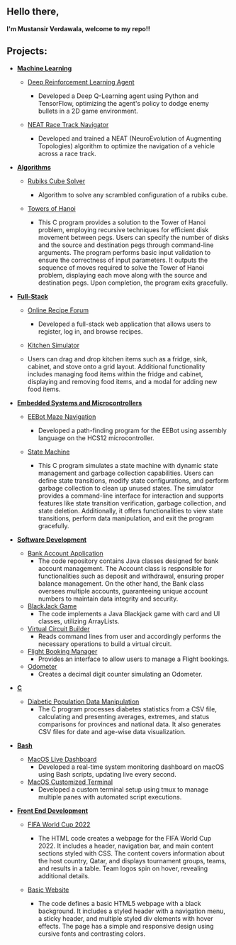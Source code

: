## Hello there, 
**I'm Mustansir Verdawala, welcome to my repo!!**
##
 ## Projects:

- <b>[Machine Learning](https://github.com/MustansirVerdawala/Python)</b>
  - [Deep Reinforcement Learning Agent](https://github.com/MustansirVerdawala/MachineLearning/blob/main/DRL)
    - Developed a Deep Q-Learning agent using Python and TensorFlow, optimizing the agent's policy to dodge enemy bullets in a 2D game environment.

  - [NEAT Race Track Navigator](https://github.com/MustansirVerdawala/MachineLearning/tree/main/NEAT_Race)
    - Developed and trained a NEAT (NeuroEvolution of Augmenting Topologies) algorithm to optimize the navigation of a vehicle across a race track.

- <b>[Algorithms](https://github.com/MustansirVerdawala/Algorithms)</b>
  - [Rubiks Cube Solver](https://github.com/MustansirVerdawala/Algorithms/blob/main/RubiksSolver)
    - Algorithm to solve any scrambled configuration of a rubiks cube.
   
  - [Towers of Hanoi](https://github.com/MustansirVerdawala/Algorithms/blob/main/TowersOfHanoi/)
    - This C program provides a solution to the Tower of Hanoi problem, employing recursive techniques for efficient disk movement between pegs. Users can specify the number of disks and the source and destination pegs through command-line arguments. The program performs basic input validation to ensure the correctness of input parameters. It outputs the sequence of moves required to solve the Tower of Hanoi problem, displaying each move along with the source and destination pegs. Upon completion, the program exits gracefully.


- <b>[Full-Stack](https://github.com/MustansirVerdawala/Full-Stack)</b>
  - [Online Recipe Forum](https://github.com/MustansirVerdawala/Full-Stack/tree/main/OnlineRecipeForum)
    - Developed a full-stack web application that allows users to register, log in, and browse recipes.

   - [Kitchen Simulator](https://github.com/rackman404/Terrahacks-2024-Project)  
    - Users can drag and drop kitchen items such as a fridge, sink, cabinet, and stove onto a grid layout. Additional functionality includes managing food items within the fridge and cabinet, displaying and removing food items, and a modal for adding new food items.
   
  
- <b>[Embedded Systems and Microcontrollers](https://github.com/MustansirVerdawala/EmbeddedSystems)</b>
  - [EEBot Maze Navigation](https://github.com/MustansirVerdawala/EmbeddedSystems/tree/main/EEBotMazeNavigation)
    - Developed a path-finding program for the EEBot using assembly language on the HCS12 microcontroller.

  - [State Machine](https://github.com/MustansirVerdawala/EmbeddedSystems/blob/main/StateMachine/)
    - This C program simulates a state machine with dynamic state management and garbage collection capabilities. Users can define state transitions, modify state configurations, and perform garbage collection to clean up unused states. The simulator provides a command-line interface for interaction and supports features like state transition verification, garbage collection, and state deletion. Additionally, it offers functionalities to view state transitions, perform data manipulation, and exit the program gracefully.

- <b>[Software Development](https://github.com/MustansirVerdawala/SoftDev)</b>
  - [Bank Account Application](https://github.com/MustansirVerdawala/SoftDev/blob/main/BankAccountApplication/)
    - The code repository contains Java classes designed for bank account management. The Account class is responsible for functionalities such as deposit and withdrawal, ensuring proper balance management. On the other hand, the Bank class oversees multiple accounts, guaranteeing unique account numbers to maintain data integrity and security.
  - [BlackJack Game](https://github.com/MustansirVerdawala/SoftDev/tree/main/BlackJack%20Game)
    - The code implements a Java Blackjack game with card and UI classes, utilizing ArrayLists.
  - [Virtual Circuit Builder](https://github.com/MustansirVerdawala/SoftDev/tree/main/Circuit%20Builder)
    - Reads command lines from user and accordingly performs the necessary operations to build a virtual circuit.
  - [Flight Booking Manager](https://github.com/MustansirVerdawala/SoftDev/tree/main/FlightBooking)
    - Provides an interface to allow users to manage a Flight bookings.
  - [Odometer](https://github.com/MustansirVerdawala/SoftDev/tree/main/Odometer)
    - Creates a decimal digit counter simulating an Odometer.

- <b>[C](https://github.com/MustansirVerdawala/C)</b>
  - [Diabetic Population Data Manipulation](https://github.com/MustansirVerdawala/C/blob/main/DiabeticPopulationDataManipulation/)
    - The C program processes diabetes statistics from a CSV file, calculating and presenting averages, extremes, and status comparisons for provinces and national data. It also generates CSV files for date and age-wise data visualization.
  
- <b>[Bash](https://github.com/MustansirVerdawala/Bash)</b>
  - [MacOS Live Dashboard](https://github.com/MustansirVerdawala/Bash/tree/main/DesktopDashboard)
    - Developed a real-time system monitoring dashboard on macOS using Bash scripts, updating live every second.
  - [MacOS Customized Terminal](https://github.com/MustansirVerdawala/Bash/tree/main/TerminalCustomization)
    - Developed a custom terminal setup using tmux to manage multiple panes with automated script executions.

- <b>[Front End Development](https://github.com/MustansirVerdawala/FrontEnd)</b>
  
  - [FIFA World Cup 2022](https://github.com/MustansirVerdawala/FrontEnd/blob/main/FifaWorldCup2022)
    - The HTML code creates a webpage for the FIFA World Cup 2022. It includes a header, navigation bar, and main content sections styled with CSS. The content covers information about the host country, Qatar, and displays tournament groups, teams, and results in a table. Team logos spin on hover, revealing additional details.
   
  - [Basic Website](https://github.com/MustansirVerdawala/FrontEnd/blob/main/BasicWebsite)
    - The code defines a basic HTML5 webpage with a black background. It includes a styled header with a navigation menu, a sticky header, and multiple styled div elements with hover effects. The page has a simple and responsive design using cursive fonts and contrasting colors.
